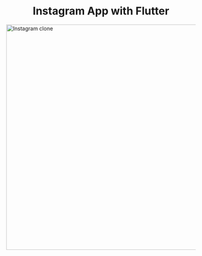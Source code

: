 <h1 align="center">
  Instagram App with Flutter
  <br>
</h1>
<img src="" alt="Instagram clone" width="800" height="600">
